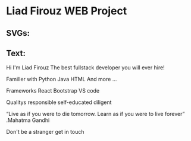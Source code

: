 # Liad Firouz WEB Project


## SVGs:


## Text:

Hi I'm Liad Firouz
The best fullstack developer you will ever hire!

Familler with
Python
Java
HTML
And more ...

Frameworks
React
Bootstrap
VS code

Qualitys
responsible
self-educated
diligent

“Live as if you were to die tomorrow.
Learn as if you were to live forever”
.Mahatma Gandhi

Don't be a stranger
get in touch